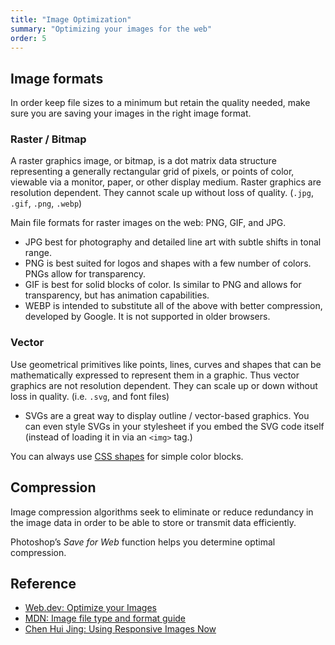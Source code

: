 ```yaml
---
title: "Image Optimization"
summary: "Optimizing your images for the web"
order: 5
---
```


## Image formats
In order keep file sizes to a minimum but retain the quality needed, make sure you are saving your images in the right image format. 

### Raster / Bitmap
A raster graphics image, or bitmap, is a dot matrix data structure representing a generally rectangular grid of pixels, or points of color, viewable via a monitor, paper, or other display medium. Raster graphics are resolution dependent. They cannot scale up without loss of quality. (`.jpg`, `.gif`, `.png`, `.webp`) 

Main file formats for raster images on the web: PNG, GIF, and JPG. 
- JPG best for photography and detailed line art with subtle shifts in tonal range. 
- PNG is best suited for logos and shapes with a few number of colors. PNGs allow for transparency. 
- GIF is best for solid blocks of color. Is similar to PNG and allows for transparency, but has animation capabilities.
- WEBP is intended to substitute all of the above with better compression, developed by Google. It is not supported in older browsers.

### Vector
Use geometrical primitives like points, lines, curves and shapes that can be mathematically expressed to represent them in a graphic. Thus vector graphics are not resolution dependent. They can scale up or down without loss in quality. (i.e. `.svg`, and font files)

- SVGs are a great way to display outline / vector-based graphics. You can even style SVGs in your stylesheet if you embed the SVG code itself (instead of loading it in via an `<img>` tag.)

You can always use [CSS shapes](https://css-tricks.com/the-shapes-of-css/) for simple color blocks.

## Compression
Image compression algorithms seek to eliminate or reduce redundancy in the image data in order to be able to store or transmit data efficiently. 

Photoshop’s *Save for Web* function helps you determine optimal compression.


## Reference
- [Web.dev: Optimize your Images](https://web.dev/fast/#optimize-your-images)
- [MDN: Image file type and format guide](https://developer.mozilla.org/en-US/docs/Web/Media/Formats/Image_types)
- [Chen Hui Jing: Using Responsive Images Now](https://alistapart.com/article/using-responsive-images-now/)

